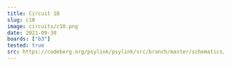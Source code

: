 ```yaml
---
title: Circuit 10
slug: c10
image: circuits/c10.png
date: 2021-09-30
boards: ["b3"]
tested: true
src: https://codeberg.org/psylink/psylink/src/branch/master/schematics/circuit10.sch
---
```


